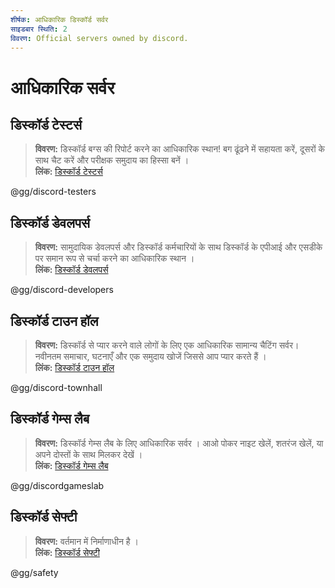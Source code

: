 ```yaml
---
शीर्षक: आधिकारिक डिस्कॉर्ड सर्वर
साइडबार स्थिति: 2
विवरण: Official servers owned by discord.
---
```


# आधिकारिक सर्वर

## **डिस्कॉर्ड टेस्टर्स** 
> __विवरण:__ डिस्कॉर्ड बग्स की रिपोर्ट करने का आधिकारिक स्थान! बग ढूंढने में सहायता करें, दूसरों के साथ चैट करें और परीक्षक समुदाय का हिस्सा बनें ।   <br/>
__लिंक:__ [डिस्कॉर्ड टेस्टर्स](https://discord.gg/discord-testers)

@gg/discord-testers


## **डिस्कॉर्ड डेवलपर्स**
> __विवरण:__ सामुदायिक डेवलपर्स और डिस्कॉर्ड कर्मचारियों के साथ डिस्कॉर्ड के एपीआई और एसडीके पर समान रूप से चर्चा करने का आधिकारिक स्थान ।   <br/>
__लिंक:__ [डिस्कॉर्ड डेवलपर्स](https://discord.gg/discord-developers)

@gg/discord-developers

## **डिस्कॉर्ड टाउन हॉल** 
> __विवरण:__ डिस्कॉर्ड से प्यार करने वाले लोगों के लिए एक आधिकारिक सामान्य चैटिंग सर्वर। नवीनतम समाचार, घटनाएँ और एक समुदाय खोजें जिससे आप प्यार करते हैं ।   <br/>
__लिंक:__ [डिस्कॉर्ड टाउन हॉल](https://discord.gg/discord-townhall)

@gg/discord-townhall

## **डिस्कॉर्ड गेम्स लैब** 
> __विवरण:__ डिस्कॉर्ड गेम्स लैब के लिए आधिकारिक सर्वर । आओ पोकर नाइट खेलें, शतरंज खेलें, या अपने दोस्तों के साथ मिलकर देखें ।   <br/>
__लिंक:__ [डिस्कॉर्ड गेम्स लैब](https://discord.gg/discordgameslab)

@gg/discordgameslab

## **डिस्कॉर्ड सेफ्टी**
> __विवरण:__ वर्तमान में निर्माणाधीन है ।  <br/>
__लिंक:__ [डिस्कॉर्ड सेफ्टी](https://discord.gg/safety)

@gg/safety
